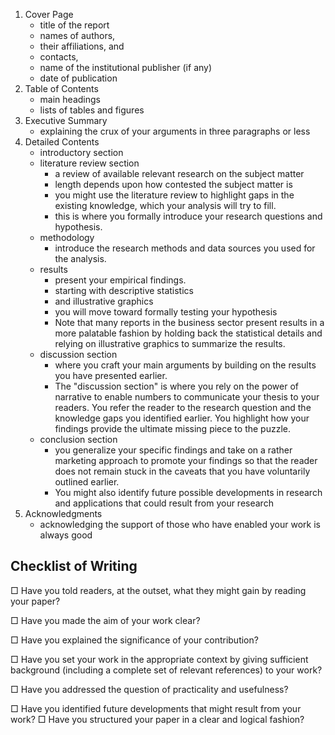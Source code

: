 
1. Cover Page
    -  title of the report
    -  names of authors, 
    -  their affiliations, and 
    -  contacts, 
    -  name of the institutional publisher (if any)
    -  date of publication
2. Table of Contents
    -  main headings
    -  lists of tables and figures 
3. Executive Summary
    -  explaining the crux of your arguments in three paragraphs or less
4. Detailed Contents
    -  introductory section
    -  literature review section 
       - a review of available relevant research on the subject matter
       - length depends upon how contested the subject matter is
       - you might use the literature review to highlight gaps in the existing knowledge, which your analysis will try to fill. 
       - this is where you formally introduce your research questions and hypothesis.
    -  methodology
       - introduce the research methods and data sources you used for the analysis.  
    -  results
       - present your empirical findings. 
       - starting with descriptive statistics 
       - and illustrative graphics
       - you will move toward formally testing your hypothesis
       - Note that many reports in the business sector present results in a more palatable fashion by holding back the statistical details and relying on illustrative graphics to summarize the results.
     - discussion section
       - where you craft your main arguments by building on the results you have presented earlier.
       - The "discussion section" is where you rely on the power of narrative to enable numbers to communicate your thesis to your readers. You refer the reader to the research question and the knowledge gaps you identified earlier. You highlight how your findings provide the ultimate missing piece to the puzzle.
     - conclusion section 
       - you generalize your specific findings and take on a rather marketing approach to promote your findings so that the reader does not remain stuck in the caveats that you have voluntarily outlined earlier. 
       - You might also identify future possible developments in research and applications that could result from your research
5. Acknowledgments
    -  acknowledging the support of those who have enabled your work is always good


## Checklist of Writing

□ Have you told readers, at the outset, what they might gain by reading your paper?

□ Have you made the aim of your work clear?

□ Have you explained the significance of your contribution?

□ Have you set your work in the appropriate context by giving sufficient background (including a complete set of relevant references) to your work?

□ Have you addressed the question of practicality and usefulness?

□ Have you identified future developments that might result from your work?
□ Have you structured your paper in a clear and logical fashion?

